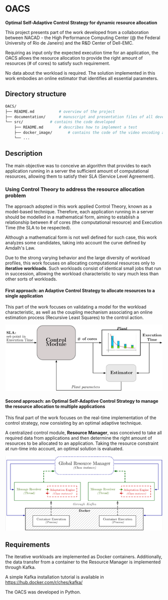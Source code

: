 # OACS
**Optimal Self-Adaptive Control Strategy for dynamic resource allocation**

This project presents part of the work developed from a collaboration between NACAD - the High Performance Computing Center (@ the Federal University of Rio de Janeiro) and the R&D Center of Dell-EMC.

Requiring as input only the expected execution time for an application, the OACS allows the resource allocation to provide the right amount of resources (# of cores) to satisfy such requirement. 

No data about the workload is required. The solution implemented in this work embodies an online estimator that identifies all essential parameters.

## Directory structure

```bash
OACS/
├── README.md 			# overview of the project
├── documentation/ 		# manuscript and presentation files of all developed work (presented in March,2021)
└── src/ 			# contains the code developed
    ├── README.md 		# describes how to implement a test
    ├── docker_image/		# contains the code of the video encoding application implemented on a Docker container
    └── ...
```

## Description

The main objective was to conceive an algorithm that provides to each application running in a server the sufficient amount of computational resources, allowing them to satisfy their SLA (Service Level Agreement). 
   
### Using Control Theory to address the resource allocation problem

The approach adopted in this work applied Control Theory, known as a model-based technique. Therefore, each application running in a server should be modelled in a mathematical form, aiming to establish a relationship between # of cores (the computational resource) and Execution Time (the SLA to be respected).

Although a mathematical form is not well defined for such case, this work analyzes some candidates, taking into account the curve defined by Amdalh's Law.

Due to the strong varying behavior and the large diversity of workload profiles, this work focuses on allocating computational resources only to **iterative workloads**. Such workloads consist of identical small jobs that run in succession, allowing the workload characteristic to vary much less than other sorts of workloads.


#### First approach: an Adaptive Control Strategy to allocate resources to a single application

This part of the work focuses on validating a model for the workload characteristic, as well as the coupling mechanism associating an online estimation process (Recursive Least Squares) to the control action.

![Control System Block Diagram - Adaptive Control Strategy](/sca.png)

#### Second approach: an Optimal Self-Adaptive Control Strategy to manage the resource allocation to multiple applications

This final part of the work focuses on the real-time implementation of the control strategy, now consisting by an optimal adaptive technique.

A centralized control module, **Resource Manager**, was conceived to take all required data from applications and then determine the right amount of resources to be allocated to an application. Taking the resource constraint at run-time into account, an optimal solution is evaluated.

![Global Resource Manager - OACS](/resource_manager.png)

## Requirements

The iterative workloads are implemented as Docker containers. Additionally, the data transfer from a container to the Resource Manager is implemented through Kafka.

A simple Kafka installation tutorial is available in https://hub.docker.com/r/ches/kafka/ 

The OACS was developed in Python.
